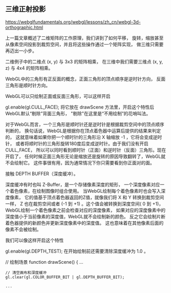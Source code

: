 ## 三维正射投影

https://webglfundamentals.org/webgl/lessons/zh_cn/webgl-3d-orthographic.html

上一篇文章概述了二维矩阵的工作原理，我们讲到了如何平移， 旋转，缩放甚至从像素空间投影到裁剪空间，并且将这些操作通过一个矩阵实现， 做三维只需要再迈出一小步。

二维例子中的二维点 (x, y) 与 3x3 的矩阵相乘， 在三维中我们需要三维点 (x, y, z) 与 4x4 的矩阵相乘。

WebGL中的三角形有正反面的概念，正面三角形的顶点顺序是逆时针方向， 反面三角形是顺时针方向。



WebGL可以只绘制正面或反面三角形，可以这样开启

  gl.enable(gl.CULL_FACE);
将它放在 drawScene 方法里，开启这个特性后WebGL默认“剔除”背面三角形， "剔除"在这里是“不用绘制”的花哨叫法。

对于WebGL而言，一个三角形是顺时针还是逆时针是根据裁剪空间中的顶点顺序判断的， 换句话说，WebGL是根据你在顶点着色器中运算后提供的结果来判定的， 这就意味着如果你把一个顺时针的三角形沿 X 轴缩放 -1 ，它将会变成逆时针， 或者将顺时针的三角形旋转180度后变成逆时针。由于我们没有开启 CULL_FACE， 所以可以同时看到顺时针（正面）和逆时针（反面）三角形。现在开启了， 任何时候正面三角形无论是缩放还是旋转的原因导致翻转了，WebGL就不会绘制它。 这件事很有用，因为通常情况下你只需要看到你正面对的面。

接触 DEPTH BUFFER（深度缓冲）。

深度缓冲有时也叫 Z-Buffer，是一个存储像素深度的矩形， 一个深度像素对应一个着色像素，在绘制图像时组合使用。 当WebGL绘制每个着色像素时也会写入深度像素， 它的值基于顶点着色器返回的Z值，就像我们将 X 和 Y 转换到裁剪空间一样， Z 也在裁剪空间或者 (-1 到 +1) 。这个值会被转换到深度空间( 0 到 +1)， WebGL绘制一个着色像素之前会检查对应的深度像素， 如果对应的深度像素中的深度值小于当前像素的深度值，WebGL就不会绘制新的颜色。 反之它会绘制片断着色器提供的新颜色并更新深度像素中的深度值。 这也意味着在其他像素后面的像素不会被绘制。

我们可以像这样开启这个特性

  gl.enable(gl.DEPTH_TEST);
在开始绘制前还需要清除深度缓冲为 1.0 。

  // 绘制场景
  function drawScene() {
    ...
 
    // 清空画布和深度缓冲
    gl.clear(gl.COLOR_BUFFER_BIT | gl.DEPTH_BUFFER_BIT);
 
    ...
